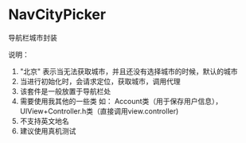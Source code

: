 # NavCityPicker
导航栏城市封装

说明：

1. "北京" 表示当无法获取城市，并且还没有选择城市的时候，默认的城市
2. 当进行初始化时，会请求定位，获取城市，调用代理
3. 该套件是一般放置于导航栏处
4. 需要使用我其他的一些类 如： Account类（用于保存用户信息）， UIView+Controller.h类（直接调用view.controller)
5. 不支持英文地名
6. 建议使用真机测试
    


